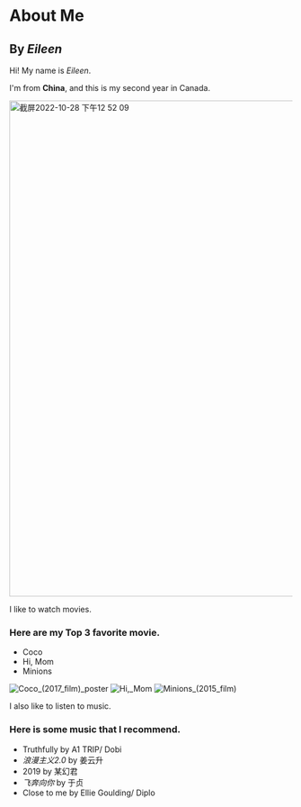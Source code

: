 # About Me
## By *Eileen*

Hi! My name is *Eileen*.

I'm from **China**, and this is my second year in Canada. 

<img width="881" alt="截屏2022-10-28 下午12 52 09" src="https://user-images.githubusercontent.com/116816519/198690858-1e5ea05b-a517-42e5-8b68-a470f03b984d.png">

I like to watch movies. 

### Here are my **Top 3** favorite movie.

* Coco
* Hi, Mom
* Minions

![Coco_(2017_film)_poster](https://user-images.githubusercontent.com/116816519/198691671-4c432d95-fc77-4bfb-b8b6-9287b8084eeb.jpeg)
![Hi,_Mom](https://user-images.githubusercontent.com/116816519/198691227-ad937571-6f9d-4397-922d-c427c4f76667.jpeg)
![Minions_(2015_film)](https://user-images.githubusercontent.com/116816519/198691278-247cf347-1e6c-4115-8e1c-bef3146e1ae3.jpeg)


I also like to listen to music. 

### Here is some music that I recommend.

* Truthfully by A1 TRIP/ Dobi
* *浪漫主义2.0* by 姜云升
* 2019 by 某幻君
* *飞奔向你* by 于贞
* Close to me by Ellie Goulding/ Diplo
